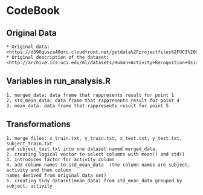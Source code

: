 # CodeBook

## Original Data
    * Original data: <https://d396qusza40orc.cloudfront.net/getdata%2Fprojectfiles%2FUCI%20HAR%20Dataset.zip>
    * Original description of the dataset: <http://archive.ics.uci.edu/ml/datasets/Human+Activity+Recognition+Using+Smartphones>

## Variables in run_analysis.R
    1. merged_data: data frame that rappresents result for point 1
    2. std_mean_data: data frame that rappresents result for point 4
    3. mean_data: data frame that rappresents result for point 5

## Transformations
    1. merge files: x_train.txt, y_train.txt, x_test.txt, y_test.txt, subject_train.txt 
    and subject_test.txt into one dataset named merged_data.
    2. creating logical vector to select columns with mean() and std()
    3. introduces factor for activity column
    4. add column names to std_mean_data  (the column names are subject, activity and then column
    names derived from original data set)
    5. creating tidy dataset(mean_data) from std_mean_data grouped by subject, activity